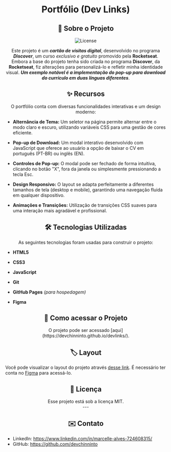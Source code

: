 <h1 align='center'> Portfólio (Dev Links)</h1>
<h2 align='center'> 
🚀 Sobre o Projeto
</h2>

<p align='center'>
<img alt='License' src='./assets/cover.png'>
</p>

<p align='center'>
Este projeto é um <strong><em>cartão de visitas digital</em></strong>, desenvolvido no programa <strong><em>Discover</em></strong>, um curso <em>exclusivo e gratuito</em> promovido pela <strong>Rocketseat</strong>.<br>
Embora a base do projeto tenha sido criada no programa <strong>Discover</strong>, da <strong>Rocketseat</strong>, fiz alterações para personalizá-lo e refletir minha identidade visual. <strong><em>Um exemplo notável é a implementação do pop-up para download do currículo em duas línguas diferentes</strong></em>.
</p>

<h2 align='center'>✨ Recursos</h2>
<p align='center'>O portfólio conta com diversas funcionalidades interativas e um design moderno:
</p>

- <strong>Alternância de Tema:</strong> Um seletor na página permite alternar entre o modo claro e escuro, utilizando variáveis CSS para uma gestão de cores eficiente.

- <strong>Pop-up de Download:</strong> Um modal interativo desenvolvido com JavaScript que oferece ao usuário a opção de baixar o CV em português (PT-BR) ou inglês (EN).

- <strong>Controles de Pop-up:</strong> O modal pode ser fechado de forma intuitiva, clicando no botão "X", fora da janela ou simplesmente pressionando a tecla Esc.

- <strong>Design Responsivo:</strong> O layout se adapta perfeitamente a diferentes tamanhos de tela (desktop e mobile), garantindo uma navegação fluida em qualquer dispositivo.

- <strong>Animações e Transições:</strong> Utilização de transições CSS suaves para uma interação mais agradável e profissional.


<h2 align='center'>🛠️ Tecnologias Utilizadas</h2>
<p align='center'>
As seguintes tecnologias foram usadas para construir o projeto:
</p>

- <strong>HTML5</strong>

- <strong>CSS3</strong>

- <strong>JavaScript</strong>

- <strong>Git</strong>

- <strong>GitHub Pages</strong> <em>(para hospedagem)</em>

- <strong>Figma</strong>


<h2 align='center'>📁 Como acessar o Projeto</h2>
<p align='center'> 
  O projeto pode ser acessado [aqui](https://devchinninto.github.io/devlinks/).
</p>

<h2 align='center'>🏷️ Layout</h2>


Você pode visualizar o layout do projeto através [desse link](https://www.figma.com/community/file/1187422022288947321/devlinks-projeto-discover). É necessário ter conta no [Figma](https://figma.com) para acessá-lo.

<h2 align='center'>📝 Licença</h2>

<p align='center'>Esse projeto está sob a licença MIT.<br>
---</p>

<h2 align='center'>✉️ Contato</h2>


- LinkedIn: https://www.linkedin.com/in/marcelle-alves-724608315/
- GitHub: https://github.com/devchinninto
